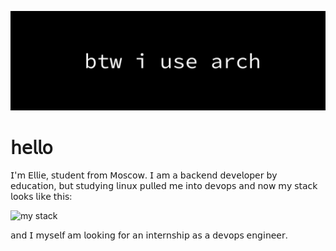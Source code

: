 ![Banner](back3.png)


#  𝗁𝖾𝗅𝗅𝗈

𝖨'𝗆 𝖤𝗅𝗅𝗂𝖾, 𝗌𝗍𝗎𝖽𝖾𝗇𝗍 𝖿𝗋𝗈𝗆 𝖬𝗈𝗌𝖼𝗈𝗐. 𝖨 𝖺𝗆 𝖺 𝖻𝖺𝖼𝗄𝖾𝗇𝖽 𝖽𝖾𝗏𝖾𝗅𝗈𝗉𝖾𝗋 𝖻𝗒 𝖾𝖽𝗎𝖼𝖺𝗍𝗂𝗈𝗇, 𝖻𝗎𝗍 𝗌𝗍𝗎𝖽𝗒𝗂𝗇𝗀 𝗅𝗂𝗇𝗎𝗑 𝗉𝗎𝗅𝗅𝖾𝖽 𝗆𝖾 𝗂𝗇𝗍𝗈 𝖽𝖾𝗏𝗈𝗉𝗌 𝖺𝗇𝖽 𝗇𝗈𝗐 𝗆𝗒 𝗌𝗍𝖺𝖼𝗄 𝗅𝗈𝗈𝗄𝗌 𝗅𝗂𝗄𝖾 𝗍𝗁𝗂𝗌:

![my stack](https://go-skill-icons.vercel.app/api/icons?i=ansible,linux,bash,mysql,docker,golang,kubernetes,terraform,postgresql,nginx,nodejs,mongodb&titles=true)

𝖺𝗇𝖽 𝖨 𝗆𝗒𝗌𝖾𝗅𝖿 𝖺𝗆 𝗅𝗈𝗈𝗄𝗂𝗇𝗀 𝖿𝗈𝗋 𝖺𝗇 𝗂𝗇𝗍𝖾𝗋𝗇𝗌𝗁𝗂𝗉 𝖺𝗌 𝖺 𝖽𝖾𝗏𝗈𝗉𝗌 𝖾𝗇𝗀𝗂𝗇𝖾𝖾𝗋. 

